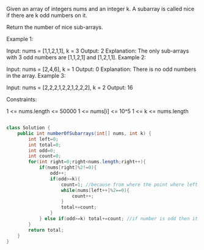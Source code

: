 Given an array of integers nums and an integer k. A subarray is called nice if there are k odd numbers on it.

Return the number of nice sub-arrays.

 

Example 1:

Input: nums = [1,1,2,1,1], k = 3
Output: 2
Explanation: The only sub-arrays with 3 odd numbers are [1,1,2,1] and [1,2,1,1].
Example 2:

Input: nums = [2,4,6], k = 1
Output: 0
Explanation: There is no odd numbers in the array.
Example 3:

Input: nums = [2,2,2,1,2,2,1,2,2,2], k = 2
Output: 16
 

Constraints:

1 <= nums.length <= 50000
1 <= nums[i] <= 10^5
1 <= k <= nums.length


```java

class Solution {
    public int numberOfSubarrays(int[] nums, int k) {
        int left=0;
        int total=0;
        int odd=0;
        int count=0;
        for(int right=0;right<nums.length;right++){
            if(nums[right]%2!=0){
                odd++;
                if(odd>=k){
                    count=1; //because from where the point where left ends and till right is also a subarray
                    while(nums[left++]%2==0){
                        count++;
                    }
                    total+=count;
                }
            } else if(odd>=k) total+=count; //if number is odd then it can be addded ti all previouse subarrays 
        }
        return total;
    }
}
```
